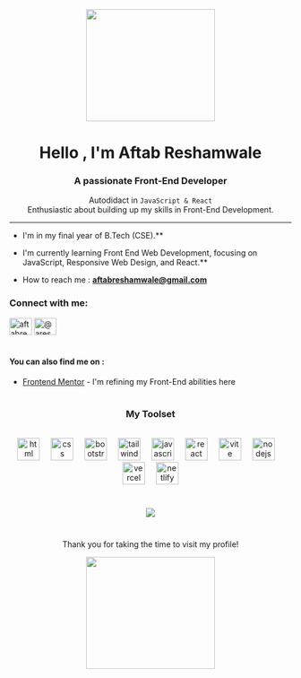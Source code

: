 <div align="center">
  <img  width="230" height="200"src="https://media1.tenor.com/m/34qNY2r67PgAAAAC/hi-hi-there.gif"/>
</div>

<div align="center">
  
<h1 align="center">Hello , I'm Aftab Reshamwale</h1>
<h3 align="center">A passionate Front-End Developer</h3>

Autodidact in `JavaScript & React` <br/>Enthusiastic about building up my skills in Front-End Development. <br/>
</div>

----------------------------------------------------


- I'm in my final year of B.Tech (CSE).**

- I'm currently learning Front End Web Development, focusing on JavaScript, Responsive Web Design, and React.**

- How to reach me : **aftabreshamwale@gmail.com**


<h3 align="left">Connect with me:</h3>
<p align="left">
<a href="https://linkedin.com/in/aftabreshamwale" target="blank"><img align="center" src="https://raw.githubusercontent.com/rahuldkjain/github-profile-readme-generator/master/src/images/icons/Social/linked-in-alt.svg" alt="aftabreshamwale" height="30" width="40" /></a>
<a href="https://twitter.com/@areshamwale" target="blank"><img align="center" src="https://raw.githubusercontent.com/rahuldkjain/github-profile-readme-generator/master/src/images/icons/Social/twitter.svg" alt="@areshamwale" height="30" width="40" /></a>
</p>


#
  
#### You can also find me on :
- [Frontend Mentor](https://www.frontendmentor.io/profile/Aftab1112) - I'm refining my Front-End abilities here

#

<div align="center">
  
### My Toolset

<br/>
  <img src="https://skillicons.dev/icons?i=html" height="40" alt="html logo"  />
  <img width="12" />
  <img src="https://skillicons.dev/icons?i=css" height="40" alt="css logo"  />
  <img width="12" />
  <img src="https://skillicons.dev/icons?i=bootstrap" height="40" alt="bootstrap logo"  />
  <img width="12" />
  <img src="https://skillicons.dev/icons?i=tailwind" height="40" alt="tailwindcss logo"  />
  <img width="12" />
  <img src="https://skillicons.dev/icons?i=javascript" height="40" alt="javascript logo"  />
  <img width="12" />
  <img src="https://skillicons.dev/icons?i=react" height="40" alt="react logo"  />
  <img width="12" />
  <img src="https://skillicons.dev/icons?i=vite" height="40" alt="vite logo"  />
  <img width="12" />
  <img src="https://skillicons.dev/icons?i=nodejs" height="40" alt="nodejs logo"  />
  <img width="12" />
  <img src="https://skillicons.dev/icons?i=vercel" height="40" alt="vercel logo"  />
  <img width="12" />
  <img src="https://skillicons.dev/icons?i=netlify" height="40" alt="netlify logo"  />
</div>

#

<div align="center">
  
![](https://github-readme-stats.vercel.app/api/top-langs/?username=aftab1112&theme=tokyonight&hide_border=false&langs_count=4&include_all_commits=false&count_private=true&layout=compact)

</div>


#

<p align="center">Thank you for taking the time to visit my profile!</p>
<div align="center">
  <img width="230" height="200" src="https://media1.tenor.com/m/TF830aDclLsAAAAC/adi%C3%B3s.gif" />
</div>
